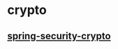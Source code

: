 # crypto

## [spring-security-crypto](https://mvnrepository.com/artifact/org.springframework.security/spring-security-crypto)
